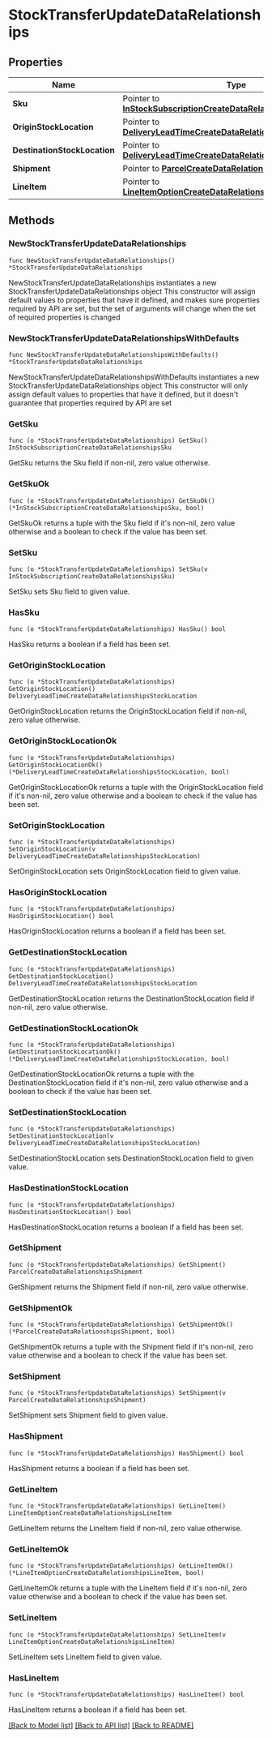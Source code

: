 # StockTransferUpdateDataRelationships

## Properties

Name | Type | Description | Notes
------------ | ------------- | ------------- | -------------
**Sku** | Pointer to [**InStockSubscriptionCreateDataRelationshipsSku**](InStockSubscriptionCreateDataRelationshipsSku.md) |  | [optional] 
**OriginStockLocation** | Pointer to [**DeliveryLeadTimeCreateDataRelationshipsStockLocation**](DeliveryLeadTimeCreateDataRelationshipsStockLocation.md) |  | [optional] 
**DestinationStockLocation** | Pointer to [**DeliveryLeadTimeCreateDataRelationshipsStockLocation**](DeliveryLeadTimeCreateDataRelationshipsStockLocation.md) |  | [optional] 
**Shipment** | Pointer to [**ParcelCreateDataRelationshipsShipment**](ParcelCreateDataRelationshipsShipment.md) |  | [optional] 
**LineItem** | Pointer to [**LineItemOptionCreateDataRelationshipsLineItem**](LineItemOptionCreateDataRelationshipsLineItem.md) |  | [optional] 

## Methods

### NewStockTransferUpdateDataRelationships

`func NewStockTransferUpdateDataRelationships() *StockTransferUpdateDataRelationships`

NewStockTransferUpdateDataRelationships instantiates a new StockTransferUpdateDataRelationships object
This constructor will assign default values to properties that have it defined,
and makes sure properties required by API are set, but the set of arguments
will change when the set of required properties is changed

### NewStockTransferUpdateDataRelationshipsWithDefaults

`func NewStockTransferUpdateDataRelationshipsWithDefaults() *StockTransferUpdateDataRelationships`

NewStockTransferUpdateDataRelationshipsWithDefaults instantiates a new StockTransferUpdateDataRelationships object
This constructor will only assign default values to properties that have it defined,
but it doesn't guarantee that properties required by API are set

### GetSku

`func (o *StockTransferUpdateDataRelationships) GetSku() InStockSubscriptionCreateDataRelationshipsSku`

GetSku returns the Sku field if non-nil, zero value otherwise.

### GetSkuOk

`func (o *StockTransferUpdateDataRelationships) GetSkuOk() (*InStockSubscriptionCreateDataRelationshipsSku, bool)`

GetSkuOk returns a tuple with the Sku field if it's non-nil, zero value otherwise
and a boolean to check if the value has been set.

### SetSku

`func (o *StockTransferUpdateDataRelationships) SetSku(v InStockSubscriptionCreateDataRelationshipsSku)`

SetSku sets Sku field to given value.

### HasSku

`func (o *StockTransferUpdateDataRelationships) HasSku() bool`

HasSku returns a boolean if a field has been set.

### GetOriginStockLocation

`func (o *StockTransferUpdateDataRelationships) GetOriginStockLocation() DeliveryLeadTimeCreateDataRelationshipsStockLocation`

GetOriginStockLocation returns the OriginStockLocation field if non-nil, zero value otherwise.

### GetOriginStockLocationOk

`func (o *StockTransferUpdateDataRelationships) GetOriginStockLocationOk() (*DeliveryLeadTimeCreateDataRelationshipsStockLocation, bool)`

GetOriginStockLocationOk returns a tuple with the OriginStockLocation field if it's non-nil, zero value otherwise
and a boolean to check if the value has been set.

### SetOriginStockLocation

`func (o *StockTransferUpdateDataRelationships) SetOriginStockLocation(v DeliveryLeadTimeCreateDataRelationshipsStockLocation)`

SetOriginStockLocation sets OriginStockLocation field to given value.

### HasOriginStockLocation

`func (o *StockTransferUpdateDataRelationships) HasOriginStockLocation() bool`

HasOriginStockLocation returns a boolean if a field has been set.

### GetDestinationStockLocation

`func (o *StockTransferUpdateDataRelationships) GetDestinationStockLocation() DeliveryLeadTimeCreateDataRelationshipsStockLocation`

GetDestinationStockLocation returns the DestinationStockLocation field if non-nil, zero value otherwise.

### GetDestinationStockLocationOk

`func (o *StockTransferUpdateDataRelationships) GetDestinationStockLocationOk() (*DeliveryLeadTimeCreateDataRelationshipsStockLocation, bool)`

GetDestinationStockLocationOk returns a tuple with the DestinationStockLocation field if it's non-nil, zero value otherwise
and a boolean to check if the value has been set.

### SetDestinationStockLocation

`func (o *StockTransferUpdateDataRelationships) SetDestinationStockLocation(v DeliveryLeadTimeCreateDataRelationshipsStockLocation)`

SetDestinationStockLocation sets DestinationStockLocation field to given value.

### HasDestinationStockLocation

`func (o *StockTransferUpdateDataRelationships) HasDestinationStockLocation() bool`

HasDestinationStockLocation returns a boolean if a field has been set.

### GetShipment

`func (o *StockTransferUpdateDataRelationships) GetShipment() ParcelCreateDataRelationshipsShipment`

GetShipment returns the Shipment field if non-nil, zero value otherwise.

### GetShipmentOk

`func (o *StockTransferUpdateDataRelationships) GetShipmentOk() (*ParcelCreateDataRelationshipsShipment, bool)`

GetShipmentOk returns a tuple with the Shipment field if it's non-nil, zero value otherwise
and a boolean to check if the value has been set.

### SetShipment

`func (o *StockTransferUpdateDataRelationships) SetShipment(v ParcelCreateDataRelationshipsShipment)`

SetShipment sets Shipment field to given value.

### HasShipment

`func (o *StockTransferUpdateDataRelationships) HasShipment() bool`

HasShipment returns a boolean if a field has been set.

### GetLineItem

`func (o *StockTransferUpdateDataRelationships) GetLineItem() LineItemOptionCreateDataRelationshipsLineItem`

GetLineItem returns the LineItem field if non-nil, zero value otherwise.

### GetLineItemOk

`func (o *StockTransferUpdateDataRelationships) GetLineItemOk() (*LineItemOptionCreateDataRelationshipsLineItem, bool)`

GetLineItemOk returns a tuple with the LineItem field if it's non-nil, zero value otherwise
and a boolean to check if the value has been set.

### SetLineItem

`func (o *StockTransferUpdateDataRelationships) SetLineItem(v LineItemOptionCreateDataRelationshipsLineItem)`

SetLineItem sets LineItem field to given value.

### HasLineItem

`func (o *StockTransferUpdateDataRelationships) HasLineItem() bool`

HasLineItem returns a boolean if a field has been set.


[[Back to Model list]](../README.md#documentation-for-models) [[Back to API list]](../README.md#documentation-for-api-endpoints) [[Back to README]](../README.md)



